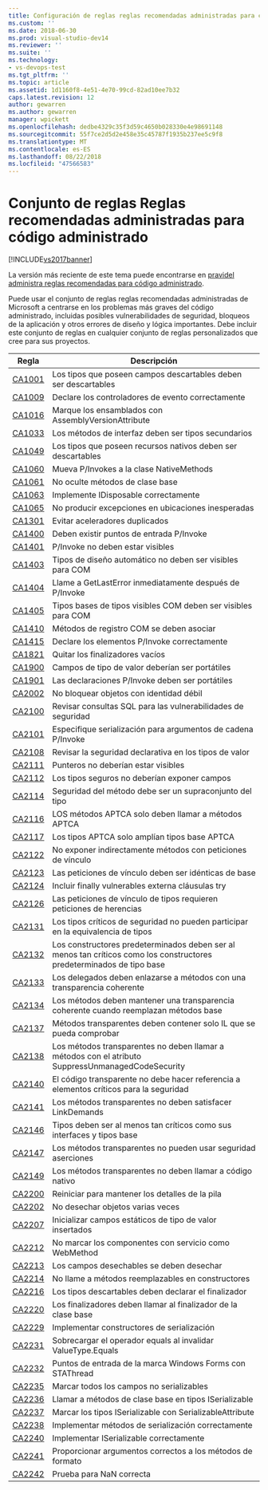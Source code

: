 ```yaml
---
title: Configuración de reglas reglas recomendadas administradas para código administrado | Documentos de Microsoft
ms.custom: ''
ms.date: 2018-06-30
ms.prod: visual-studio-dev14
ms.reviewer: ''
ms.suite: ''
ms.technology:
- vs-devops-test
ms.tgt_pltfrm: ''
ms.topic: article
ms.assetid: 1d1160f8-4e51-4e70-99cd-82ad10ee7b32
caps.latest.revision: 12
author: gewarren
ms.author: gewarren
manager: wpickett
ms.openlocfilehash: dedbe4329c35f3d59c4650b028330e4e98691148
ms.sourcegitcommit: 55f7ce2d5d2e458e35c45787f1935b237ee5c9f8
ms.translationtype: MT
ms.contentlocale: es-ES
ms.lasthandoff: 08/22/2018
ms.locfileid: "47566583"
---
```

# <a name="managed-recommended-rules-rule-set-for-managed-code"></a>Conjunto de reglas Reglas recomendadas administradas para código administrado
[!INCLUDE[vs2017banner](../includes/vs2017banner.md)]

La versión más reciente de este tema puede encontrarse en [pravidel administra reglas recomendadas para código administrado](https://docs.microsoft.com/visualstudio/code-quality/managed-recommended-rules-rule-set-for-managed-code).  
  
Puede usar el conjunto de reglas reglas recomendadas administradas de Microsoft a centrarse en los problemas más graves del código administrado, incluidas posibles vulnerabilidades de seguridad, bloqueos de la aplicación y otros errores de diseño y lógica importantes. Debe incluir este conjunto de reglas en cualquier conjunto de reglas personalizados que cree para sus proyectos.  
  
|Regla|Descripción|  
|----------|-----------------|  
|[CA1001](../code-quality/ca1001-types-that-own-disposable-fields-should-be-disposable.md)|Los tipos que poseen campos descartables deben ser descartables|  
|[CA1009](../code-quality/ca1009-declare-event-handlers-correctly.md)|Declare los controladores de evento correctamente|  
|[CA1016](../code-quality/ca1016-mark-assemblies-with-assemblyversionattribute.md)|Marque los ensamblados con AssemblyVersionAttribute|  
|[CA1033](../code-quality/ca1033-interface-methods-should-be-callable-by-child-types.md)|Los métodos de interfaz deben ser tipos secundarios|  
|[CA1049](../code-quality/ca1049-types-that-own-native-resources-should-be-disposable.md)|Los tipos que poseen recursos nativos deben ser descartables|  
|[CA1060](../code-quality/ca1060-move-p-invokes-to-nativemethods-class.md)|Mueva P/Invokes a la clase NativeMethods|  
|[CA1061](../code-quality/ca1061-do-not-hide-base-class-methods.md)|No oculte métodos de clase base|  
|[CA1063](../code-quality/ca1063-implement-idisposable-correctly.md)|Implemente IDisposable correctamente|  
|[CA1065](../code-quality/ca1065-do-not-raise-exceptions-in-unexpected-locations.md)|No producir excepciones en ubicaciones inesperadas|  
|[CA1301](../code-quality/ca1301-avoid-duplicate-accelerators.md)|Evitar aceleradores duplicados|  
|[CA1400](../code-quality/ca1400-p-invoke-entry-points-should-exist.md)|Deben existir puntos de entrada P/Invoke|  
|[CA1401](../code-quality/ca1401-p-invokes-should-not-be-visible.md)|P/Invoke no deben estar visibles|  
|[CA1403](../code-quality/ca1403-auto-layout-types-should-not-be-com-visible.md)|Tipos de diseño automático no deben ser visibles para COM|  
|[CA1404](../code-quality/ca1404-call-getlasterror-immediately-after-p-invoke.md)|Llame a GetLastError inmediatamente después de P/Invoke|  
|[CA1405](../code-quality/ca1405-com-visible-type-base-types-should-be-com-visible.md)|Tipos bases de tipos visibles COM deben ser visibles para COM|  
|[CA1410](../code-quality/ca1410-com-registration-methods-should-be-matched.md)|Métodos de registro COM se deben asociar|  
|[CA1415](../code-quality/ca1415-declare-p-invokes-correctly.md)|Declare los elementos P/Invoke correctamente|  
|[CA1821](../code-quality/ca1821-remove-empty-finalizers.md)|Quitar los finalizadores vacíos|  
|[CA1900](../code-quality/ca1900-value-type-fields-should-be-portable.md)|Campos de tipo de valor deberían ser portátiles|  
|[CA1901](../code-quality/ca1901-p-invoke-declarations-should-be-portable.md)|Las declaraciones P/Invoke deben ser portátiles|  
|[CA2002](../code-quality/ca2002-do-not-lock-on-objects-with-weak-identity.md)|No bloquear objetos con identidad débil|  
|[CA2100](../code-quality/ca2100-review-sql-queries-for-security-vulnerabilities.md)|Revisar consultas SQL para las vulnerabilidades de seguridad|  
|[CA2101](../code-quality/ca2101-specify-marshaling-for-p-invoke-string-arguments.md)|Especifique serialización para argumentos de cadena P/Invoke|  
|[CA2108](../code-quality/ca2108-review-declarative-security-on-value-types.md)|Revisar la seguridad declarativa en los tipos de valor|  
|[CA2111](../code-quality/ca2111-pointers-should-not-be-visible.md)|Punteros no deberían estar visibles|  
|[CA2112](../code-quality/ca2112-secured-types-should-not-expose-fields.md)|Los tipos seguros no deberían exponer campos|  
|[CA2114](../code-quality/ca2114-method-security-should-be-a-superset-of-type.md)|Seguridad del método debe ser un supraconjunto del tipo|  
|[CA2116](../code-quality/ca2116-aptca-methods-should-only-call-aptca-methods.md)|LOS métodos APTCA solo deben llamar a métodos APTCA|  
|[CA2117](../code-quality/ca2117-aptca-types-should-only-extend-aptca-base-types.md)|Los tipos APTCA solo amplían tipos base APTCA|  
|[CA2122](../code-quality/ca2122-do-not-indirectly-expose-methods-with-link-demands.md)|No exponer indirectamente métodos con peticiones de vínculo|  
|[CA2123](../code-quality/ca2123-override-link-demands-should-be-identical-to-base.md)|Las peticiones de vínculo deben ser idénticas de base|  
|[CA2124](../code-quality/ca2124-wrap-vulnerable-finally-clauses-in-outer-try.md)|Incluir finally vulnerables externa cláusulas try|  
|[CA2126](../code-quality/ca2126-type-link-demands-require-inheritance-demands.md)|Las peticiones de vínculo de tipos requieren peticiones de herencias|  
|[CA2131](../code-quality/ca2131-security-critical-types-may-not-participate-in-type-equivalence.md)|Los tipos críticos de seguridad no pueden participar en la equivalencia de tipos|  
|[CA2132](../code-quality/ca2132-default-constructors-must-be-at-least-as-critical-as-base-type-default-constructors.md)|Los constructores predeterminados deben ser al menos tan críticos como los constructores predeterminados de tipo base|  
|[CA2133](../code-quality/ca2133-delegates-must-bind-to-methods-with-consistent-transparency.md)|Los delegados deben enlazarse a métodos con una transparencia coherente|  
|[CA2134](../code-quality/ca2134-methods-must-keep-consistent-transparency-when-overriding-base-methods.md)|Los métodos deben mantener una transparencia coherente cuando reemplazan métodos base|  
|[CA2137](../code-quality/ca2137-transparent-methods-must-contain-only-verifiable-il.md)|Métodos transparentes deben contener solo IL que se pueda comprobar|  
|[CA2138](../code-quality/ca2138-transparent-methods-must-not-call-methods-with-the-suppressunmanagedcodesecurity-attribute.md)|Los métodos transparentes no deben llamar a métodos con el atributo SuppressUnmanagedCodeSecurity|  
|[CA2140](../code-quality/ca2140-transparent-code-must-not-reference-security-critical-items.md)|El código transparente no debe hacer referencia a elementos críticos para la seguridad|  
|[CA2141](../code-quality/ca2141-transparent-methods-must-not-satisfy-linkdemands.md)|Los métodos transparentes no deben satisfacer LinkDemands|  
|[CA2146](../code-quality/ca2146-types-must-be-at-least-as-critical-as-their-base-types-and-interfaces.md)|Tipos deben ser al menos tan críticos como sus interfaces y tipos base|  
|[CA2147](../code-quality/ca2147-transparent-methods-may-not-use-security-asserts.md)|Los métodos transparentes no pueden usar seguridad aserciones|  
|[CA2149](../code-quality/ca2149-transparent-methods-must-not-call-into-native-code.md)|Los métodos transparentes no deben llamar a código nativo|  
|[CA2200](../code-quality/ca2200-rethrow-to-preserve-stack-details.md)|Reiniciar para mantener los detalles de la pila|  
|[CA2202](../code-quality/ca2202-do-not-dispose-objects-multiple-times.md)|No desechar objetos varias veces|  
|[CA2207](../code-quality/ca2207-initialize-value-type-static-fields-inline.md)|Inicializar campos estáticos de tipo de valor insertados|  
|[CA2212](../code-quality/ca2212-do-not-mark-serviced-components-with-webmethod.md)|No marcar los componentes con servicio como WebMethod|  
|[CA2213](../code-quality/ca2213-disposable-fields-should-be-disposed.md)|Los campos desechables se deben desechar|  
|[CA2214](../code-quality/ca2214-do-not-call-overridable-methods-in-constructors.md)|No llame a métodos reemplazables en constructores|  
|[CA2216](../code-quality/ca2216-disposable-types-should-declare-finalizer.md)|Los tipos descartables deben declarar el finalizador|  
|[CA2220](../code-quality/ca2220-finalizers-should-call-base-class-finalizer.md)|Los finalizadores deben llamar al finalizador de la clase base|  
|[CA2229](../code-quality/ca2229-implement-serialization-constructors.md)|Implementar constructores de serialización|  
|[CA2231](../code-quality/ca2231-overload-operator-equals-on-overriding-valuetype-equals.md)|Sobrecargar el operador equals al invalidar ValueType.Equals|  
|[CA2232](../code-quality/ca2232-mark-windows-forms-entry-points-with-stathread.md)|Puntos de entrada de la marca Windows Forms con STAThread|  
|[CA2235](../code-quality/ca2235-mark-all-non-serializable-fields.md)|Marcar todos los campos no serializables|  
|[CA2236](../code-quality/ca2236-call-base-class-methods-on-iserializable-types.md)|Llamar a métodos de clase base en tipos ISerializable|  
|[CA2237](../code-quality/ca2237-mark-iserializable-types-with-serializableattribute.md)|Marcar los tipos ISerializable con SerializableAttribute|  
|[CA2238](../code-quality/ca2238-implement-serialization-methods-correctly.md)|Implementar métodos de serialización correctamente|  
|[CA2240](../code-quality/ca2240-implement-iserializable-correctly.md)|Implementar ISerializable correctamente|  
|[CA2241](../code-quality/ca2241-provide-correct-arguments-to-formatting-methods.md)|Proporcionar argumentos correctos a los métodos de formato|  
|[CA2242](../code-quality/ca2242-test-for-nan-correctly.md)|Prueba para NaN correcta|



